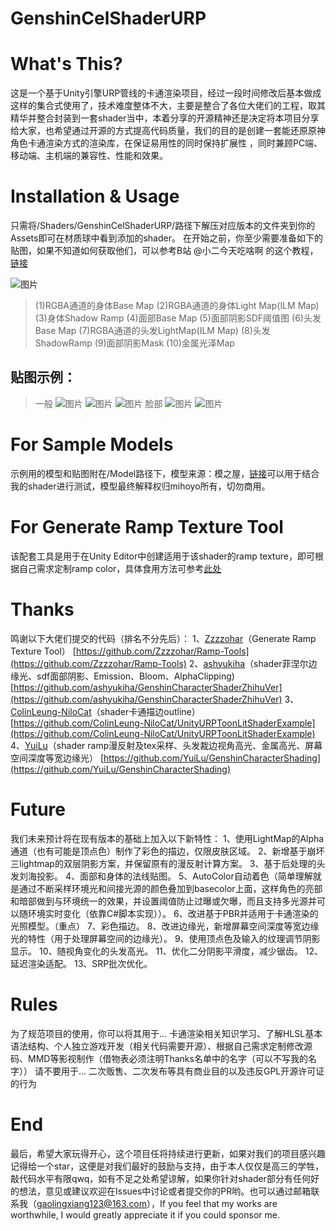 # GenshinCelShaderURP

# What's This?
这是一个基于Unity引擎URP管线的卡通渲染项目，经过一段时间修改后基本做成这样的集合式使用了，技术难度整体不大，主要是整合了各位大佬们的工程，取其精华并整合封装到一套shader当中，本着分享的开源精神还是决定将本项目分享给大家，也希望通过开源的方式提高代码质量，我们的目的是创建一套能还原原神角色卡通渲染方式的渲染库，在保证易用性的同时保持扩展性 ，同时兼顾PC端、移动端、主机端的兼容性、性能和效果。

# Installation & Usage
只需将/Shaders/GenshinCelShaderURP/路径下解压对应版本的文件夹到你的Assets即可在材质球中看到添加的shader。
在开始之前，你至少需要准备如下的贴图，如果不知道如何获取他们，可以参考B站 @小二今天吃啥啊 的这个教程，[链接](https://www.bilibili.com/video/BV1t34y1H7jt/)

![图片](https://github.com/Gaolingx/GenshinCelShaderURP/Pictures/v2-ddd69ef9b770627bb601ebe380ce19ec_r.jpg)
> (1)RGBA通道的身体Base Map (2)RGBA通道的身体Light Map(ILM Map) (3)身体Shadow Ramp (4)面部Base Map (5)面部阴影SDF阈值图 (6)头发Base Map (7)RGBA通道的头发LightMap(ILM Map) (8)头发ShadowRamp (9)面部阴影Mask (10)金属光泽Map

## 贴图示例：
> 一般
![图片](https://github.com/Gaolingx/GenshinCelShaderURP/Pictures/Example01)
![图片](https://github.com/Gaolingx/GenshinCelShaderURP/Pictures/Example02)
![图片](https://github.com/Gaolingx/GenshinCelShaderURP/Pictures/Example03)
> 脸部
![图片](https://github.com/Gaolingx/GenshinCelShaderURP/Pictures/Example04)
![图片](https://github.com/Gaolingx/GenshinCelShaderURP/Pictures/Example05)

# For Sample Models
示例用的模型和贴图附在/Model路径下，模型来源：模之屋，[链接](https://www.aplaybox.com/details/model/xuBcQCqsVWfC)可以用于结合我的shader进行测试，模型最终解释权归mihoyo所有，切勿商用。

# For Generate Ramp Texture Tool
该配套工具是用于在Unity Editor中创建适用于该shader的ramp texture，即可根据自己需求定制ramp color，具体食用方法可参考[此处](https://www.bilibili.com/video/BV17h411b73u?spm_id_from=333.999.0.0)

# Thanks
鸣谢以下大佬们提交的代码（排名不分先后）：
1、[Zzzzohar](https://github.com/Zzzzohar)（Generate Ramp Texture Tool）
[https://github.com/Zzzzohar/Ramp-Tools](https://github.com/Zzzzohar/Ramp-Tools)
2、[ashyukiha](https://github.com/ashyukiha)（shader菲涅尔边缘光、sdf面部阴影、Emission、Bloom、AlphaClipping)
[https://github.com/ashyukiha/GenshinCharacterShaderZhihuVer](https://github.com/ashyukiha/GenshinCharacterShaderZhihuVer)
3、[ColinLeung-NiloCat](https://github.com/ColinLeung-NiloCat)（shader卡通描边outline）
[https://github.com/ColinLeung-NiloCat/UnityURPToonLitShaderExample](https://github.com/ColinLeung-NiloCat/UnityURPToonLitShaderExample)
4、[YuiLu](https://github.com/YuiLu)（shader ramp漫反射及tex采样、头发裁边视角高光、金属高光、屏幕空间深度等宽边缘光）
[https://github.com/YuiLu/GenshinCharacterShading](https://github.com/YuiLu/GenshinCharacterShading)

# Future
我们未来预计将在现有版本的基础上加入以下新特性：
1、使用LightMap的Alpha通道（也有可能是顶点色）制作了彩色的描边，仅限皮肤区域。
2、新增基于崩坏三lightmap的双层阴影方案，并保留原有的漫反射计算方案。
3、基于后处理的头发刘海投影。
4、面部和身体的法线贴图。
5、AutoColor自动着色（简单理解就是通过不断采样环境光和间接光源的颜色叠加到basecolor上面，这样角色的亮部和暗部做到与环境统一的效果，并设置阈值防止过曝或欠曝，而且支持多光源并可以随环境实时变化（依靠C#脚本实现））。
6、改进基于PBR并适用于卡通渲染的光照模型。（重点）
7、彩色描边。
8、改进边缘光，新增屏幕空间深度等宽边缘光的特性（用于处理屏幕空间的边缘光）。
9、使用顶点色及输入的纹理调节阴影显示。
10、随视角变化的头发高光。
11、优化二分阴影平滑度，减少锯齿。
12、延迟渲染适配。
13、SRP批次优化。

# Rules
为了规范项目的使用，你可以将其用于...
卡通渲染相关知识学习、了解HLSL基本语法结构、个人独立游戏开发（相关代码需要开源）、根据自己需求定制修改源码、MMD等影视制作（借物表必须注明Thanks名单中的名字（可以不写我的名字））
请不要用于...
二次贩售、二次发布等具有商业目的以及违反GPL开源许可证的行为

# End
最后，希望大家玩得开心，这个项目任将持续进行更新，如果对我们的项目感兴趣记得给一个star，这便是对我们最好的鼓励与支持，由于本人仅仅是高三的学牲，敲代码水平有限qwq，如有不足之处希望谅解，如果你针对shader部分有任何好的想法，意见或建议欢迎在Issues中讨论或者提交你的PR哟。也可以通过邮箱联系我（gaolingxiang123@163.com），If you feel that my works are worthwhile, I would greatly appreciate it if you could sponsor me.

